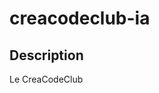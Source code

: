 # creacodeclub-ia
## Description
Le CreaCodeClub 
<!--stackedit_data:
eyJoaXN0b3J5IjpbLTgxNzkxMzU3XX0=
-->